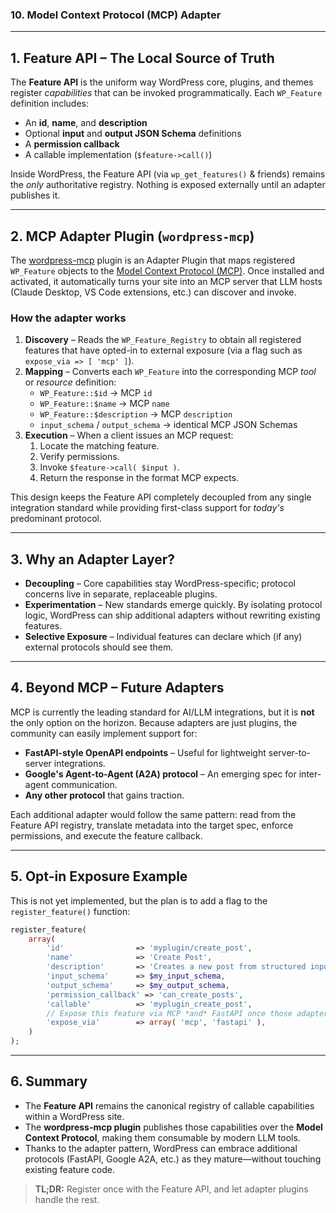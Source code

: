 ### 10. Model Context Protocol (MCP) Adapter
---

## 1. Feature API – The Local Source of Truth

The **Feature API** is the uniform way WordPress core, plugins, and themes register *capabilities* that can be invoked programmatically. Each `WP_Feature` definition includes:

* An **id**, **name**, and **description**
* Optional **input** and **output JSON Schema** definitions
* A **permission callback**
* A callable implementation (`$feature->call()`)

Inside WordPress, the Feature API (via `wp_get_features()` & friends) remains the *only* authoritative registry. Nothing is exposed externally until an adapter publishes it.

---

## 2. MCP Adapter Plugin (`wordpress-mcp`)

The [wordpress-mcp](https://github.com/Automattic/wordpress-mcp) plugin is an Adapter Plugin that maps registered `WP_Feature` objects to the [Model Context Protocol (MCP)](https://modelcontextprotocol.io/introduction). Once installed and activated, it automatically turns your site into an MCP server that LLM hosts (Claude Desktop, VS Code extensions, etc.) can discover and invoke.

### How the adapter works

1. **Discovery** – Reads the `WP_Feature_Registry` to obtain all registered features that have opted-in to external exposure (via a flag such as `expose_via => [ 'mcp' ]`).
2. **Mapping** – Converts each `WP_Feature` into the corresponding MCP *tool* or *resource* definition:
   * `WP_Feature::$id` → MCP `id`
   * `WP_Feature::$name` → MCP `name`
   * `WP_Feature::$description` → MCP `description`
   * `input_schema` / `output_schema` → identical MCP JSON Schemas
3. **Execution** – When a client issues an MCP request:
   1. Locate the matching feature.
   2. Verify permissions.
   3. Invoke `$feature->call( $input )`.
   4. Return the response in the format MCP expects.

This design keeps the Feature API completely decoupled from any single integration standard while providing first-class support for *today's* predominant protocol.

---

## 3. Why an Adapter Layer?

* **Decoupling** – Core capabilities stay WordPress-specific; protocol concerns live in separate, replaceable plugins.
* **Experimentation** – New standards emerge quickly. By isolating protocol logic, WordPress can ship additional adapters without rewriting existing features.
* **Selective Exposure** – Individual features can declare which (if any) external protocols should see them.

---

## 4. Beyond MCP – Future Adapters

MCP is currently the leading standard for AI/LLM integrations, but it is **not** the only option on the horizon. Because adapters are just plugins, the community can easily implement support for:

* **FastAPI-style OpenAPI endpoints** – Useful for lightweight server-to-server integrations.
* **Google's Agent-to-Agent (A2A) protocol** – An emerging spec for inter-agent communication.
* **Any other protocol** that gains traction.

Each additional adapter would follow the same pattern: read from the Feature API registry, translate metadata into the target spec, enforce permissions, and execute the feature callback.

---

## 5. Opt-in Exposure Example

This is not yet implemented, but the plan is to add a flag to the `register_feature()` function:

```php
register_feature(
    array(
        'id'                => 'myplugin/create_post',
        'name'              => 'Create Post',
        'description'       => 'Creates a new post from structured input.',
        'input_schema'      => $my_input_schema,
        'output_schema'     => $my_output_schema,
        'permission_callback' => 'can_create_posts',
        'callable'          => 'myplugin_create_post',
        // Expose this feature via MCP *and* FastAPI once those adapters are installed.
        'expose_via'        => array( 'mcp', 'fastapi' ),
    )
);
```

---

## 6. Summary

* The **Feature API** remains the canonical registry of callable capabilities within a WordPress site.
* The **wordpress-mcp plugin** publishes those capabilities over the **Model Context Protocol**, making them consumable by modern LLM tools.
* Thanks to the adapter pattern, WordPress can embrace additional protocols (FastAPI, Google A2A, etc.) as they mature—without touching existing feature code.

> **TL;DR:** Register once with the Feature API, and let adapter plugins handle the rest.




